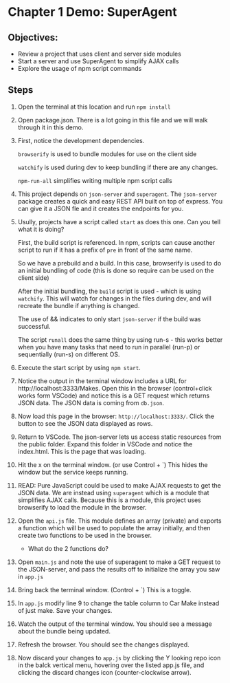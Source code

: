 # Chapter 1 Demo: SuperAgent

## Objectives:
* Review a project that uses client and server side modules
* Start a server and use SuperAgent to simplify AJAX calls
* Explore the usage of npm script commands

## Steps

1. Open the terminal at this location and run `npm install`

1. Open package.json. There is a lot going in this file and we will walk through it in this demo.

1. First, notice the development dependencies.

    `browserify` is used to bundle modules for use on the client side

    `watchify` is used during dev to keep bundling if there are any changes.

    `npm-run-all` simplifies writing multiple npm script calls

1. This project depends on  `json-server` and `superagent`.  The `json-server` package creates a quick and easy REST API built on top of express. You can give it a JSON fle and it creates the endpoints for you. 

1. Usully, projects have a script called `start` as does this one. Can you tell what it is doing?

    First, the build script is referenced. In npm, scripts can cause another script to run if it has a prefix of `pre` in front of the same name.

    So we have a prebuild and a build. In this case, browserify is used to do an initial bundling of code (this is done so require can be used on the client side) 
    
    After the initial bundling, the `build` script is used - which is using `watchify`. This will watch for changes in the files during dev, and will recreate the bundle if anything is changed.
    
    The use of && indicates to only start `json-server` if the build was successful.

    The script `runall` does the same thing by using run-s - this works better when you have many tasks that need to run in parallel (run-p) or sequentially (run-s) on different OS.

1. Execute the start script by using `npm start`.  

1. Notice the output in the terminal window includes a URL for http://localhost:3333/Makes.  Open this in the browser (control+click works form VSCode) and notice this is a GET request which returns JSON data. The JSON data is coming from `db.json`.

1. Now load this page in the browser: `http://localhost:3333/`. Click the button to see the JSON data displayed as rows.  

1. Return to VSCode. The json-server lets us access static resources from the public folder. Expand this folder in VSCode and notice the index.html. This is the page that was loading. 

1. Hit the x on the terminal window. (or use Control + `) This hides the window but the service keeps running.

1. READ: Pure JavaScript could be used to make  AJAX requests to get the JSON data. We are instead using `superagent` which is a module that simplifies AJAX calls. Because this is a module, this project uses browserify to load the module in the browser.

1. Open the `api.js` file. This module defines an array (private) and exports a function which will be used to populate the array initially, and then create two functions to be used in the browser.

    * What do the 2 functions do?

1. Open `main.js` and note the use of superagent to make a GET request to the JSON-server, and pass the results off to initialize the array you saw in `app.js`

1. Bring back the terminal window. 
(Control + `) This is a toggle. 

1. In `app.js` modify line 9 to change the table column to Car Make instead of just make. Save your changes.

1. Watch the output of the terminal window. You should see a message about the bundle being updated.

1. Refresh the browser. You should see the changes displayed.

1. Now discard your changes to `app.js` by clicking the Y looking repo icon in the balck vertical menu, hovering over the listed app.js file, and clicking the discard changes icon (counter-clockwise arrow).


